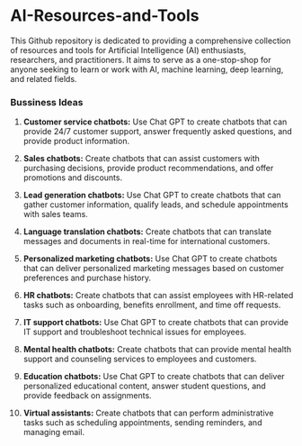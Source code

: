 # AI-Resources-and-Tools
This Github repository is dedicated to providing a comprehensive collection of resources and tools for Artificial Intelligence (AI) enthusiasts, researchers, and practitioners. It aims to serve as a one-stop-shop for anyone seeking to learn or work with AI, machine learning, deep learning, and related fields.

### Bussiness Ideas

1. **Customer service chatbots:** Use Chat GPT to create chatbots that can provide 24/7 customer support, answer frequently asked questions, and provide product information.

2. **Sales chatbots:** Create chatbots that can assist customers with purchasing decisions, provide product recommendations, and offer promotions and discounts.

3. **Lead generation chatbots:** Use Chat GPT to create chatbots that can gather customer information, qualify leads, and schedule appointments with sales teams.

4. **Language translation chatbots:** Create chatbots that can translate messages and documents in real-time for international customers.

5. **Personalized marketing chatbots:** Use Chat GPT to create chatbots that can deliver personalized marketing messages based on customer preferences and purchase history.

6. **HR chatbots:** Create chatbots that can assist employees with HR-related tasks such as onboarding, benefits enrollment, and time off requests.

7. **IT support chatbots:** Use Chat GPT to create chatbots that can provide IT support and troubleshoot technical issues for employees.

8. **Mental health chatbots:** Create chatbots that can provide mental health support and counseling services to employees and customers.

9. **Education chatbots:** Use Chat GPT to create chatbots that can deliver personalized educational content, answer student questions, and provide feedback on assignments.

10. **Virtual assistants:** Create chatbots that can perform administrative tasks such as scheduling appointments, sending reminders, and managing email.
